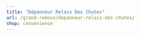 ```yaml
---
title: "Dépanneur Relais Des Chutes"
url: /grand-remous/depanneur-relais-des-chutes/
shop: convenience
---
```

